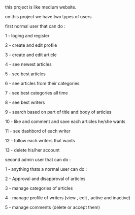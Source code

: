 this project is like medium website.

on this project we have two types of users

first normal user that can do :

1 - loging and register 

2 - create and edit profile

3 - create and edit article

4 - see newest articles 

5 - see best articles

6 - see articles from their categories

7 - see best  categories all time

8 - see best writers

9 - search based on part of title and body of articles

10 - like and comment and save each articles he/she wants

11 - see dashbord of each writer

12 - follow each writers that wants

13 - delete his/her account

second admin user that can do :

1 - anything thats a normal user can do :

2 - Approval and disapproval of articles

3 - manage categories of articles

4 - manage profile of writers (view , edit , active and inactive)

5 - manage comments (delete or accept them)
